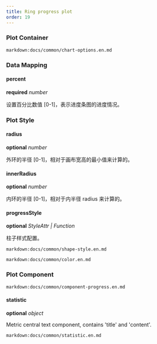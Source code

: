 ```yaml
---
title: Ring progress plot
order: 19
---
```


### Plot Container

`markdown:docs/common/chart-options.en.md`

### Data Mapping

#### percent

<description>**required** _number_</description>

设置百分比数值 [0-1]，表示进度条图的进度情况。

### Plot Style

#### radius

<description>**optional** _number_</description>

外环的半径 [0-1]，相对于画布宽高的最小值来计算的。

#### innerRadius

<description>**optional** _number_</description>

内环的半径 [0-1]，相对于内半径 radius 来计算的。

#### progressStyle

<description>**optional** _StyleAttr | Function_</description>

柱子样式配置。

`markdown:docs/common/shape-style.en.md`

`markdown:docs/common/color.en.md`

### Plot Component

`markdown:docs/common/component-progress.en.md`

#### statistic

<description>**optional** _object_</description>

Metric central text component, contains 'title' and 'content'.

`markdown:docs/common/statistic.en.md`
